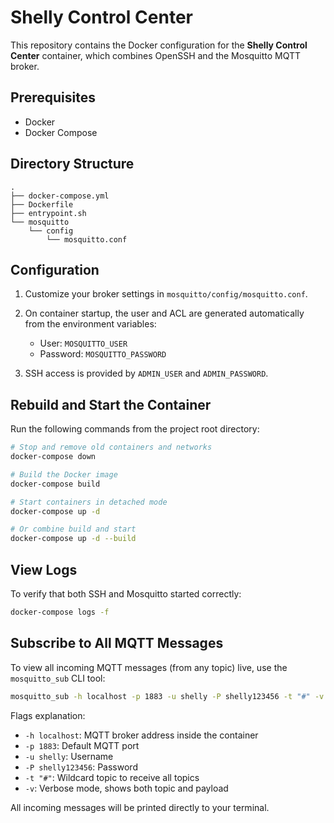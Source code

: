 # Shelly Control Center

This repository contains the Docker configuration for the **Shelly Control Center** container, which combines OpenSSH and the Mosquitto MQTT broker.

## Prerequisites

* Docker
* Docker Compose

## Directory Structure

```
.
├── docker-compose.yml
├── Dockerfile
├── entrypoint.sh
└── mosquitto
    └── config
        └── mosquitto.conf
```

## Configuration

1. Customize your broker settings in `mosquitto/config/mosquitto.conf`.
2. On container startup, the user and ACL are generated automatically from the environment variables:

    * User: `MOSQUITTO_USER`
    * Password: `MOSQUITTO_PASSWORD`
3. SSH access is provided by `ADMIN_USER` and `ADMIN_PASSWORD`.

## Rebuild and Start the Container

Run the following commands from the project root directory:

```bash
# Stop and remove old containers and networks
docker-compose down

# Build the Docker image
docker-compose build

# Start containers in detached mode
docker-compose up -d

# Or combine build and start
docker-compose up -d --build
```

## View Logs

To verify that both SSH and Mosquitto started correctly:

```bash
docker-compose logs -f
```

## Subscribe to All MQTT Messages

To view all incoming MQTT messages (from any topic) live, use the `mosquitto_sub` CLI tool:

```bash
mosquitto_sub -h localhost -p 1883 -u shelly -P shelly123456 -t "#" -v
```

Flags explanation:

* `-h localhost`: MQTT broker address inside the container
* `-p 1883`: Default MQTT port
* `-u shelly`: Username
* `-P shelly123456`: Password
* `-t "#"`: Wildcard topic to receive all topics
* `-v`: Verbose mode, shows both topic and payload

All incoming messages will be printed directly to your terminal.
